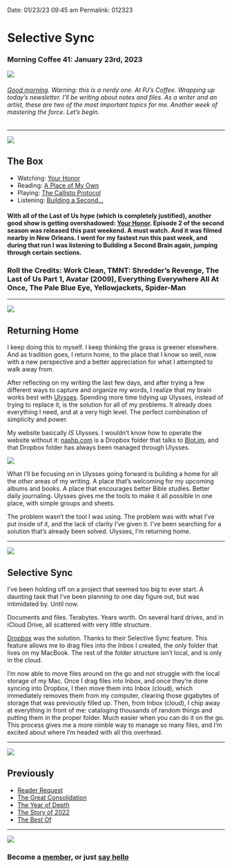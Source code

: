 
Date: 01/23/23 09:45 am
Permalink: 012323

# Selective Sync

### Morning Coffee 41: January 23rd, 2023

![](https://i.imgur.com/BcGhoiR.jpg)

###### [Good morning](mailto:nashp@me.com). Warning: this is a nerdy one. At PJ’s Coffee. Wrapping up today’s newsletter. I’ll be writing about notes and files. As a writer and an artist, these are two of the most important topics for me. Another week of mastering the force. Let’s begin.

---- 

![](https://blotcdn.com/blog_7d9c6729f90a4fd68ca68a09e88009f0/_image_cache/7cf7610f-df38-435d-8654-200d185511c1.gif)

## The Box

- Watching: [Your Honor](https://www.google.com/search?client=safari&rls=en&q=your+hon&ie=UTF-8&oe=UTF-8 "your hon")
- Reading: [A Place of My Own](https://www.amazon.com/Place-My-Own-Architecture-Daydreams-ebook/dp/B00BE2568E)
- Playing: [The Callisto Protocol](https://www.playstation.com/en-us/games/the-callisto-protocol/)
- Listening: [Building a Second…](https://www.google.com/url?sa=t&rct=j&q=&esrc=s&source=web&cd=&cad=rja&uact=8&ved=2ahUKEwjQgN-l9t38AhWhlGoFHXwUBGcQFnoECFQQAQ&url=https%3A%2F%2Fwww.amazon.com%2FBuilding-Second-Brain-Organize-Potential%2Fdp%2F1982167386&usg=AOvVaw2FWGOEpzO1M_Tbot6QE3Xt "Building a Second Brain: A Proven Method to Organize Your ...https://www.amazon.com › Building-Second-Brain-Org...")

#### With all of the Last of Us hype (which is completely justified), another good show is getting overshadowed: [Your Honor](https://www.google.com/search?client=safari&rls=en&q=your+hon&ie=UTF-8&oe=UTF-8 "your hon"). Episode 2  of the second season was released this past weekend. A must watch. And it was filmed nearby in New Orleans. I went for my fastest run this past week, and during that run I was listening to Building a Second Brain again, jumping through certain sections.

### **Roll the Credits**: Work Clean, TMNT: Shredder’s Revenge, The Last of Us Part 1, Avatar (2009), Everything Everywhere All At Once, The Pale Blue Eye, Yellowjackets, Spider-Man

---- 

![](https://i.imgur.com/NaieBr8.jpg)

## Returning Home

I keep doing this to myself. I keep thinking the grass is greener elsewhere. And as tradition goes, I return home, to the place that I know so well, now with a new perspective and a better appreciation for what I attempted to walk away from.  

After reflecting on my writing the last few days, and after trying a few different ways to capture and organize my words, I realize that my brain works best with [Ulysses](https://ulysses.app/). Spending more time tidying up Ulysses, instead of trying to replace it, is the solution for all of my problems. It already does everything I need, and at a very high level. The perfect combination of simplicity and power.

My website basically *IS* Ulysses. I wouldn’t know how to operate the website without it: [nashp.com](https://nashp.com/) is a Dropbox folder that talks to [Blot.im](https://blot.im/), and that Dropbox folder has always been managed through Ulysses.

![](https://ulysses.app/assets/start/devices@2x.png)

What I’ll be focusing on in Ulysses going forward is building a home for all the *other* areas of my writing. A place that’s welcoming for my upcoming albums and books. A place that encourages better Bible studies. Better daily journaling. Ulysses gives me the tools to make it all possible in one place, with simple groups and sheets. 

The problem wasn’t the tool I was using. The problem was with what I’ve put inside of it, and the lack of clarity I’ve given it. I’ve been searching for a solution that’s already been solved. Ulysses, I’m returning home.

---- 

![](https://i.imgur.com/ICLoyZb.jpg)

## Selective Sync

I’ve been holding off on a project that seemed too big to ever start. A daunting task that I’ve been planning to one day figure out, but was intimidated by. Until now.

Documents and files. Terabytes. Years worth. On several hard drives, and in iCloud Drive, all scattered with very little structure.

[Dropbox](http://dropbox.com) was the solution. Thanks to their Selective Sync feature. This feature allows me to drag files into the Inbox I created, the only folder that lives on my MacBook. The rest of the folder structure isn’t local, and is only in the cloud.

I’m now able to move files around on the go and not struggle with the local storage of my Mac. Once I drag files into Inbox, and once they’re done syncing into Dropbox, I then move them into Inbox (cloud), which immediately removes them from my computer, clearing those gigabytes of storage that was previously filled up. Then, from Inbox (cloud), I chip away at everything in front of me: cataloging thousands of random things and putting them in the proper folder. Much easier when you can do it on the go. This process gives me a more nimble way to manage so many files, and I’m excited about where I’m headed with all this overhead.

---- 
 
![](https://blotcdn.com/blog_7d9c6729f90a4fd68ca68a09e88009f0/_image_cache/e5d5e32d-b215-49c2-b9bd-85b1b992692e.jpg)

## Previously

- [Reader Request](https://nashp.com/011623)
- [The Great Consolidation](https://nashp.com/010923)
- [The Year of Depth](https://nashp.com/010223)
- [The Story of 2022](https://nashp.com/122622)
- [The Best Of](https://nashp.com/121922)

---- 

![](https://blotcdn.com/blog_7d9c6729f90a4fd68ca68a09e88009f0/_image_cache/a3a14dfa-5fbe-4467-9334-08637c451f11.png)

### Become a [member](https://www.patreon.com/nashp), or just [say hello](mailto:nashp@me.com)
